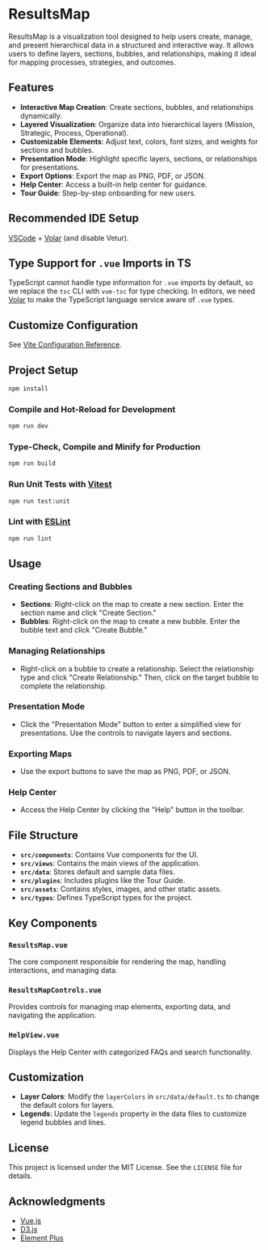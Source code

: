 # ResultsMap

ResultsMap is a visualization tool designed to help users create, manage, and present hierarchical data in a structured and interactive way. It allows users to define layers, sections, bubbles, and relationships, making it ideal for mapping processes, strategies, and outcomes.

## Features

- **Interactive Map Creation**: Create sections, bubbles, and relationships dynamically.
- **Layered Visualization**: Organize data into hierarchical layers (Mission, Strategic, Process, Operational).
- **Customizable Elements**: Adjust text, colors, font sizes, and weights for sections and bubbles.
- **Presentation Mode**: Highlight specific layers, sections, or relationships for presentations.
- **Export Options**: Export the map as PNG, PDF, or JSON.
- **Help Center**: Access a built-in help center for guidance.
- **Tour Guide**: Step-by-step onboarding for new users.

## Recommended IDE Setup

[VSCode](https://code.visualstudio.com/) + [Volar](https://marketplace.visualstudio.com/items?itemName=Vue.volar) (and disable Vetur).

## Type Support for `.vue` Imports in TS

TypeScript cannot handle type information for `.vue` imports by default, so we replace the `tsc` CLI with `vue-tsc` for type checking. In editors, we need [Volar](https://marketplace.visualstudio.com/items?itemName=Vue.volar) to make the TypeScript language service aware of `.vue` types.

## Customize Configuration

See [Vite Configuration Reference](https://vite.dev/config/).

## Project Setup

```sh
npm install
```

### Compile and Hot-Reload for Development

```sh
npm run dev
```

### Type-Check, Compile and Minify for Production

```sh
npm run build
```

### Run Unit Tests with [Vitest](https://vitest.dev/)

```sh
npm run test:unit
```

### Lint with [ESLint](https://eslint.org/)

```sh
npm run lint
```

## Usage

### Creating Sections and Bubbles
- **Sections**: Right-click on the map to create a new section. Enter the section name and click "Create Section."
- **Bubbles**: Right-click on the map to create a new bubble. Enter the bubble text and click "Create Bubble."

### Managing Relationships
- Right-click on a bubble to create a relationship. Select the relationship type and click "Create Relationship." Then, click on the target bubble to complete the relationship.

### Presentation Mode
- Click the "Presentation Mode" button to enter a simplified view for presentations. Use the controls to navigate layers and sections.

### Exporting Maps
- Use the export buttons to save the map as PNG, PDF, or JSON.

### Help Center
- Access the Help Center by clicking the "Help" button in the toolbar.

## File Structure

- **`src/components`**: Contains Vue components for the UI.
- **`src/views`**: Contains the main views of the application.
- **`src/data`**: Stores default and sample data files.
- **`src/plugins`**: Includes plugins like the Tour Guide.
- **`src/assets`**: Contains styles, images, and other static assets.
- **`src/types`**: Defines TypeScript types for the project.

## Key Components

### `ResultsMap.vue`
The core component responsible for rendering the map, handling interactions, and managing data.

### `ResultsMapControls.vue`
Provides controls for managing map elements, exporting data, and navigating the application.

### `HelpView.vue`
Displays the Help Center with categorized FAQs and search functionality.

## Customization

- **Layer Colors**: Modify the `layerColors` in `src/data/default.ts` to change the default colors for layers.
- **Legends**: Update the `legends` property in the data files to customize legend bubbles and lines.


## License

This project is licensed under the MIT License. See the `LICENSE` file for details.

## Acknowledgments

- [Vue.js](https://vuejs.org/)
- [D3.js](https://d3js.org/)
- [Element Plus](https://element-plus.org/)
